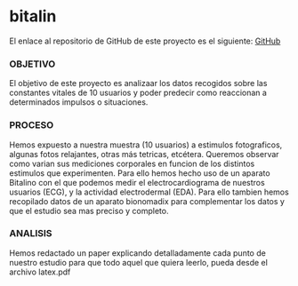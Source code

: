 # bitalin

El enlace al repositorio de GitHub de este proyecto es el siguiente: [GitHub](https://github.com/jzazooro/bitalin.git)

### OBJETIVO
El objetivo de este proyecto es analizaar los datos recogidos sobre las constantes vitales de 10 usuarios y poder predecir como reaccionan a determinados impulsos o situaciones.

### PROCESO
Hemos expuesto a nuestra muestra (10 usuarios) a estimulos fotograficos, algunas fotos relajantes, otras más tetricas, etcétera. 
Queremos observar como varian sus mediciones corporales en funcion de los distintos estimulos que experimenten. Para ello hemos hecho uso de 
un aparato Bitalino con el que podemos medir el electrocardiograma de nuestros usuarios (ECG), y la actividad electrodermal (EDA). Para ello
tambien hemos recopilado datos de un aparato bionomadix para complementar los datos y que el estudio sea mas preciso y completo.

### ANALISIS

Hemos redactado un paper explicando detalladamente cada punto de nuestro estudio para que todo aquel que quiera leerlo, pueda desde el archivo latex.pdf
